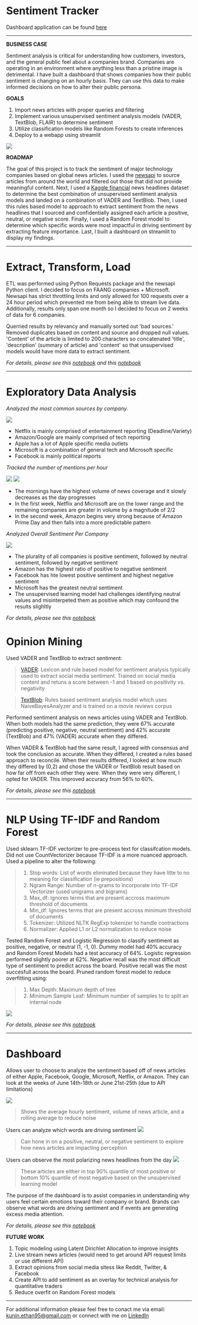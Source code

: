 # Sentiment Tracker

Dashboard application can be found [here](https://share.streamlit.io/kuninethan95/Sentiment_Tracker/main/Sentiment_db.py)

----
**BUSINESS CASE**

Sentiment analysis is critical for understanding how customers, investors, and the general public feel about a companies brand. Companies are operating in an environment where anything less than a pristine image is detrimental. I have built a dashboard that shows companies how their public sentiment is changing on an hourly basis. They can use this data to make informed decisions on how to alter their public persona. 

**GOALS**

1. Import news articles with proper queries and filtering
2. Implement various unsupervised sentiment analysis models (VADER, TextBlob, FLAIR) to determine sentiment
3. Utilize classification models like Random Forests to create inferences
4. Deploy to a webapp using streamlit

<img src="images/stock.png">

**ROADMAP**

The goal of this project is to track the sentiment of major technology companies based on global news articles. I used the [newsapi](https://newsapi.org/) to source articles from around the world and filtered out those that did not provide meaningful content. Next, I used a [Kaggle financial](https://www.kaggle.com/ankurzing/sentiment-analysis-for-financial-news) news headlines  dataset to determine the best combination of unsupervised sentiment analysis models and landed on a combination of VADER and TextBlob. Then, I used this rules based model to approach to extract sentiment from the news headlines that I sourced and confidentially assigned each article a positive, neutral, or negative score. Finally, I used a Random Forest model to determine which specific words were most impactful in driving sentiment by extracting feature importance. Last, I built a dashboard on streamlit to display my findings. 

---------
# Extract, Transform, Load

ETL was performed using Python Requests package and the newsapi Python client. I decided to focus on FAANG companies + Microsoft. Newsapi has strict throttling limits and only allowed for 100 requests over a 24 hour period which prevented me from being able to stream live data. Additionally, results only span one month so I decided to focus on 2 weeks of data for 6 companies. 

Querried results by relevancy and manually sorted out 'bad sources.' Removed duplicates based on content and source and dropped null values. 'Content' of the article is limited to 200 characters so concatenated 'title', 'description' (summary of article) and 'content' so that unsupervised models would have more data to extract sentiment. 

*For details, please see this [notebook](https://github.com/kuninethan95/Sentiment_Tracker/blob/main/NLP_Modeling.ipynb) and this [notebook](https://github.com/kuninethan95/Sentiment_Tracker/blob/main/Data%20Gathering%20-%20NewsAPI.ipynb)*

-------
# Exploratory Data Analysis

*Analyzed the most common sources by company.*

<img src="images/top_sources.png">

- Netflix is mainly comprised of entertainment reporting (Deadline/Variety)
- Amazon/Google are mainly comprised of tech reporting
- Apple has a lot of Apple specific media outlets
- Microsoft is a combination of general tech and Microsoft specific
- Facebook is mainly political reports

*Tracked the number of mentions per hour*

<img src="images/14_18_hrly.png">

<img src="images/21_25_hrly.png">

- The mornings have the highest volume of news coverage and it slowly decreases as the day progresses
- In the first week, Netflix and Microsoft are on the lower range and the remaining companies are greater in volume by a magnitude of 2/2
- In the second week, Amazon begins very strong because of Amazon Prime Day and then falls into a more predictable pattern

*Analyzed Overall Sentiment Per Company*

<img src="images/overall_sentiment.png">

- The plurality of all companies is positive sentiment, followed by neutral sentiment, followed by negative sentiment
- Amazon has the highest ratio of positive to negative sentiment
- Facebook has hte lowest positive sentiment and highest negative sentiment
- Microsoft has the greatest neutral sentiment
- The unsupervised learning model had challenges identifying neutral values and misinterpeted them as positive which may confound the results slighltly

*For details, please see this [notebook](https://github.com/kuninethan95/Sentiment_Tracker/blob/main/EDA.ipynb)*

# Opinion Mining

Used VADER and TextBlob to extract sentiment:

> [VADER](https://www.researchgate.net/publication/275828927_VADER_A_Parsimonious_Rule-based_Model_for_Sentiment_Analysis_of_Social_Media_Text): Lexicon and rule based model for sentiment analysis typically used to extract social media sentiment. Trained on social media content and retuns a score between -1 and 1 based on positivity vs. negativity

> [TextBlob](https://textblob.readthedocs.io/en/dev/advanced_usage.html#sentiment-analyzers): Rules based sentiment analysis model which uses NaiveBayesAnalyzer and is trained on a movie reviews corpus

Performed sentiment analysis on news articles using VADER and TextBlob. When both models had the same prediction, they were 67% accurate (predicting positive, negative, neutral sentiment) and 42% accurate (TextBlob) and 47% (VADER) accurate when they differed.

When VADER & TextBlob had the same result, I agreed with consensus and took the conclusion as accurate. When they differed, I created a rules based approach to reconcile. When their results differed, I looked at how much they differed by (0,2) and chose the VADER or TextBlob result based on how far off from each other they were. When they were very different, I opted for VADER. This improved accuracy from 56% to 60%.

*For details, please see this [notebook](https://github.com/kuninethan95/Sentiment_Tracker/blob/main/NLP_Modeling.ipynb)*

------
# NLP Using TF-IDF and Random Forest

Used sklearn TF-IDF vectorizer to pre-process text for classifcation models. Did not use CountVectorizer because TF-IDF is a more nuanced approach. Used a pipeline to alter the following:

> 1. Stop words: List of words eliminated because they have litte to no meaning for classification (ie prepositions)
> 2. Ngram Range: Number of n-grams to incorporate into TF-IDF Vectorizer (used unigrams and bigrams)
> 3. Max_df: Ignores terms that are present accross maximum threshold of documents
> 4. Min_df: Ignores terms that are present accross minimum threshold of documents
> 5. Tokenizer: Utilized NLTK RegExp tokenizer to handle contractions
> 6. Normalizer: Applied L1 or L2 normalization to reduce noise

Tested Random Forest and Logistic Regression to classify sentiment as positive, negative, or neutral (1, -1, 0). Dummy model had 40% accuracy and Random Forest Models had a test accuracy of 64%. Logistic regression performed slightly poorer at 62%. Negative recall was the most difficult type of sentiment to predict across the board. Positive recall was the most succesfull across the board. Pruned random forest model to reduce overfitting using: 

> 1. Max Depth: Maximum depth of tree
> 2. Minimum Sample Leaf: Minimum number of samples to to split an internal node

<img src="images/example_model.png">

*For details, please see this [notebook](https://github.com/kuninethan95/Sentiment_Tracker/blob/main/NLP_Modeling.ipynb)*

------
# Dashboard

Allows user to choose to analyze the sentiment based off of news articles of either Apple, Facebook, Google, Microsoft, Netflix, or Amazon. They can look at the weeks of June 14th-18th or June 21st-25th (due to API limitations)

<img src="images/sent_graph.png">

> Shows the average hourly sentiment, volume of news article, and a rolling average to reduce noise

Users can analyze which words are driving sentiment
<img src="images/cloud.png">
> Can hone in on a positive, neutral, or negative sentiment to explore how news articles are impacting perception

Users can observe the most polarizing news headlines from the day
<img src="images/polarizing.png">
> These articles are either in top 90% quantile of most positive or bottom 10% quantile of most negative based on the unsupervised learning model

The purpose of the dashboard is to assist companies in understanding why users feel certain emotions toward their company or brand. Brands can observe what words are driving sentiment and if events are generating excess media attention. 

*For details, please see this [notebook](https://github.com/kuninethan95/Sentiment_Tracker/blob/main/Dashboard%20Prototype.ipynb)*


**FUTURE WORK**
1. Topic modeling using Latent Dirichlet Allocation to improve insights
2. Live stream news articles (would need to get around API request limits or use different API)
3. Extract opinions from social media sitess like Reddit, Twitter, & Facebook
4. Create API to add sentiment as an overlay for technical analysis for quantitative traders
5. Reduce overfit on Random Forest models
----
For additional information please feel free to conact me via email: kunin.ethan95@gmail.com or connect with me on [LinkedIn](https://www.linkedin.com/in/ethan-kunin-931a3bba/)